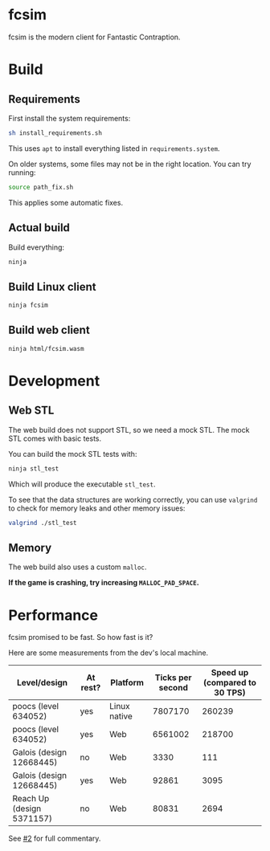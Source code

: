 # fcsim

fcsim is the modern client for Fantastic Contraption.

# Build

## Requirements

First install the system requirements:

```sh
sh install_requirements.sh
```

This uses `apt` to install everything listed in `requirements.system`.

On older systems, some files may not be in the right location. You can try running:

```sh
source path_fix.sh
```

This applies some automatic fixes.

## Actual build

Build everything:

```sh
ninja
```

## Build Linux client

```sh
ninja fcsim
```

## Build web client

```sh
ninja html/fcsim.wasm
```

# Development

## Web STL

The web build does not support STL, so we need a mock STL.
The mock STL comes with basic tests.

You can build the mock STL tests with:

```sh
ninja stl_test
```

Which will produce the executable `stl_test`.

To see that the data structures are working correctly, you can use `valgrind` to check for memory leaks and other memory issues:

```sh
valgrind ./stl_test
```

## Memory

The web build also uses a custom `malloc`.

**If the game is crashing, try increasing `MALLOC_PAD_SPACE`.**

# Performance

fcsim promised to be fast. So how fast is it?

Here are some measurements from the dev's local machine.

| Level/design              | At rest? | Platform     | Ticks per second | Speed up (compared to 30 TPS) |
|---------------------------|----------|--------------|------------------|-------------------------------|
| poocs (level 634052)      | yes      | Linux native | 7807170          | 260239                        |
| poocs (level 634052)      | yes      | Web          | 6561002          | 218700                        |
| Galois (design 12668445)  | no       | Web          | 3330             | 111                           |
| Galois (design 12668445)  | yes      | Web          | 92861            | 3095                          |
| Reach Up (design 5371157) | no       | Web          | 80831            | 2694                          |

See [#2](https://github.com/evenifyouforget/fcsim/pull/2) for full commentary.